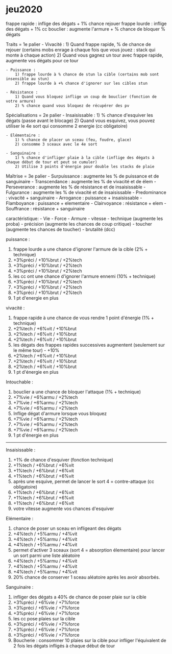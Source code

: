 # jeu2020

frappe rapide : inflige des dégats + 1% chance rejouer
frappe lourde : inflige des dégats + 1% cc
bouclier : augmente l'armure + % chance de bloquer % dégats

Traits = 1e palier
	- Vivacité :
		1) Quand frappe rapide, % de chance de rejouer (certains mobs enrage à chaque fois que vous jouez : stack qui monte à chaque action)
		2) Quand vous gagnez un tour avec frappe rapide, augmente vos dégats pour ce tour

	- Puissance :
		1) frappe lourde à % chance de stun la cible (certains mob sont insensible au stun)
		2) frappe lourde à +% chance d'ignorer sur les cibles stun

	- Résistance :
		1) Quand vous bloquez inflige un coup de bouclier (fonction de votre armure)
		2) % chance quand vous bloquez de récupérer des pv

Spécialisations = 2e palier
	- Insaisissable :
		1) % chance d'esquiver les dégats (passe avant le blocage)
		2) Quand vous esquivez, vous pouvez utiliser le 4e sort qui consomme 2 energie (cc obligatoire)

	- Elémentaire :
		1) % chance de placer un sceau (feu, foudre, glace)
		2) consomme 3 sceaux avec le 4e sort

	- Sanguinaire :
		1) % chance d'infliger plaie à la cible (inflige des dégats à chaque début de tour et peut se cumuler)
		2) Utilise 3 points d'énergie pour double les stacks de plaie

Maîtrise = 3e palier
	- Surpuissance : augmente les % de puissance et de sanguinaire
	- Transcendance : augmente les % de vivacité et de élem
	- Perseverance : augmente les % de résistance et de insaisissable
	- Fulgurance : augmente les % de vivacité et de insaisissable
	- Predominance : vivacité + sanguinaire
	- Arrogance : puissance + insaisissable
	- Flamboyance : puissance + elementaire
	- Clairvoyance : résistance + elem
	- Souffrance : résistance + sanguinaire


caractéristique:
	- Vie
	- Force
	- Armure
	- vitesse
	- technique (augmente les proba)
	- précision (augmente les chances de coup critique)
	- toucher (augmente tes chances de toucher)
	- brutalité (dcc)


puissance :
1) frappe lourde a une chance d'ignorer l'armure de la cible (2% + technique)
2) +3%préci / +10%brut / +2%tech
3) +3%préci / +10%brut / +2%tech
4) +3%préci / +10%brut / +2%tech
5) les cc ont une chance d'ignorer l'armure ennemi (10% + technique)
6) +3%préci / +10%brut / +2%tech
7) +3%préci / +10%brut / +2%tech
8) +3%préci / +10%brut / +2%tech
9) 1 pt d'energie en plus

vivacité :
1) frappe rapide à une chance de vous rendre 1 point d'énergie (1% + technique)
2) +2%tech / +6%vit / +10%brut
3) +2%tech / +6%vit / +10%brut
4) +2%tech / +6%vit / +10%brut
5) les dégats des frappes rapides successives augmentent (seulement sur le même tour) - +10%
6) +2%tech / +6%vit / +10%brut
7) +2%tech / +6%vit / +10%brut
8) +2%tech / +6%vit / +10%brut
9) 1 pt d'énergie en plus

Intouchable :
1) bouclier a une chance de bloquer l'attaque (1% + technique)
2) +7%vie / +6%armu / +2%tech
3) +7%vie / +6%armu / +2%tech
4) +7%vie / +6%armu / +2%tech
5) Inflige dégat d'armure lorsque vous bloquez
6) +7%vie / +6%armu / +2%tech
7) +7%vie / +6%armu / +2%tech
8) +7%vie / +6%armu / +2%tech
9) 1 pt d'énergie en plus

------------------------

Insaisissable :
1) +1% de chance d'esquiver (fonction technique)
2) +1%tech / +6%brut / +6%vit
3) +1%tech / +6%brut / +6%vit
4) +1%tech / +6%brut / +6%vit
5) après une esquive, permet de lancer le sort 4 = contre-attaque (cc obligatoire)
6) +1%tech / +6%brut / +6%vit
7) +1%tech / +6%brut / +6%vit
8) +1%tech / +6%brut / +6%vit
9) votre vitesse augmente vos chances d'esquiver

Elémentaire :
1) chance de poser un sceau en infligeant des dégats
2) +4%tech / +5%armu / +4%vit
3) +4%tech / +5%armu / +4%vit
4) +4%tech / +5%armu / +4%vit
5) permet d'activer 3 sceaux (sort 4 = absorption élementaire) pour lancer un sort parmi une liste aléatoire
6) +4%tech / +5%armu / +4%vit
7) +4%tech / +5%armu / +4%vit
8) +4%tech / +5%armu / +4%vit
9) 20% chance de conserver 1 sceau aléatoire après les avoir absorbés.

Sanguinaire :
1) infliger des dégats a 40% de chance de poser plaie sur la cible
2) +3%préci / +6%vie / +7%force
3) +3%préci / +6%vie / +7%force
4) +3%préci / +6%vie / +7%force
5) les cc pose plaies sur la cible
6) +3%préci / +6%vie / +7%force
7) +3%préci / +6%vie / +7%force
8) +3%préci / +6%vie / +7%force
9) Boucherie : consommer 10 plaies sur la cible pour infliger l'équivalent de 2 fois les dégats infligés à chaque début de tour
